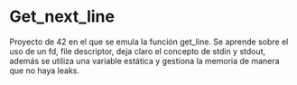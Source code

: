 # Get_next_line

Proyecto de 42 en el que se emula la función get_line.
Se aprende sobre el uso de un fd, file descriptor, deja claro el concepto de stdin y stdout, además 
se utiliza una variable estática y gestiona la memoria de manera que no haya leaks.
